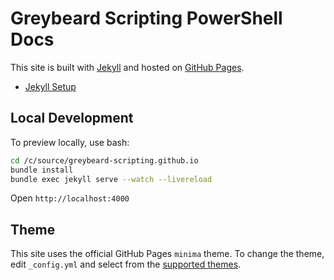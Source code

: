# Greybeard Scripting PowerShell Docs

This site is built with [Jekyll](https://jekyllrb.com/) and hosted on [GitHub Pages](https://pages.github.com/).
- [Jekyll Setup](https://docs.github.com/en/pages/setting-up-a-github-pages-site-with-jekyll/testing-your-github-pages-site-locally-with-jekyll)

## Local Development

To preview locally, use bash:

```sh
cd /c/source/greybeard-scripting.github.io
bundle install
bundle exec jekyll serve --watch --livereload
```

Open `http://localhost:4000`

## Theme

This site uses the official GitHub Pages `minima` theme. To change the theme, edit `_config.yml` and select from the [supported themes](https://pages.github.com/themes/).
